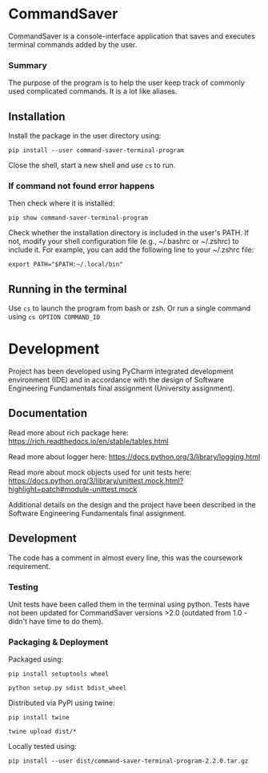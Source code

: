 # CommandSaver
CommandSaver is a console-interface application that saves and executes terminal commands added by the user.

### Summary
The purpose of the program is to help the user keep track of commonly used complicated commands. It is a lot like aliases.

## Installation
Install the package in the user directory using:

```
pip install --user command-saver-terminal-program
```

Close the shell, start a new shell and use `cs` to run.

### If command not found error happens

Then check where it is installed:
```
pip show command-saver-terminal-program
```

Check whether the installation directory is included in the user's PATH. If not, modify your shell configuration file (e.g., ~/.bashrc or ~/.zshrc) to include it. For example, you can add the following line to your ~/.zshrc file:

```
export PATH="$PATH:~/.local/bin"
```

## Running in the terminal
Use `cs` to launch the program from bash or zsh.
Or run a single command using `cs OPTION COMMAND_ID`

# Development

Project has been developed using PyCharm integrated development environment (IDE) and in accordance with the design of Software Engineering Fundamentals final assignment (University assignment). 

## Documentation
Read more about rich package here: https://rich.readthedocs.io/en/stable/tables.html

Read more about logger here: https://docs.python.org/3/library/logging.html

Read more about mock objects used for unit tests here: https://docs.python.org/3/library/unittest.mock.html?highlight=patch#module-unittest.mock

Additional details on the design and the project have been described in the Software Engineering Fundamentals final assignment.

## Development

The code has a comment in almost every line, this was the coursework requirement.

### Testing
Unit tests have been called them in the terminal using python. Tests have not been updated for CommandSaver versions >2.0 (outdated from 1.0 - didn't have time to do them).

### Packaging & Deployment
Packaged using:
```
pip install setuptools wheel
```

```
python setup.py sdist bdist_wheel
```

Distributed via PyPI using twine:
```
pip install twine
```

```
twine upload dist/*
```

Locally tested using:
```
pip install --user dist/command-saver-terminal-program-2.2.0.tar.gz
```


